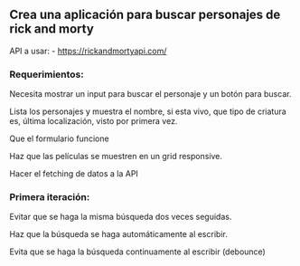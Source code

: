 ## Crea una aplicación para buscar personajes de rick and morty

API a usar: - https://rickandmortyapi.com/ 

### Requerimientos:

Necesita mostrar un input para buscar el personaje y un botón para buscar.

Lista los personajes y muestra el nombre, si esta vivo, que tipo de criatura es, última localización, visto por primera vez.

Que el formulario funcione

Haz que las películas se muestren en un grid responsive.

Hacer el fetching de datos a la API

### Primera iteración:

Evitar que se haga la misma búsqueda dos veces seguidas.

Haz que la búsqueda se haga automáticamente al escribir.

Evita que se haga la búsqueda continuamente al escribir (debounce)